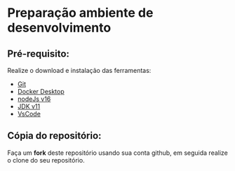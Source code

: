 # Preparação ambiente de desenvolvimento
## Pré-requisito:
Realize o download e instalação das ferramentas:
- [Git](https://git-scm.com/downloads)
- [Docker Desktop](https://www.docker.com/products/docker-desktop/)
- [nodeJs v16](https://nodejs.org/en/)
- [JDK v11](https://adoptopenjdk.net/?variant=openjdk11&jvmVariant=openj9)
- [VsCode](https://code.visualstudio.com/)

## Cópia do repositório:
Faça um **fork** deste repositório usando sua conta github, em seguida realize o clone do seu repositório.
